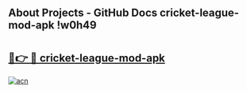## About Projects - GitHub Docs cricket-league-mod-apk !w0h49

# <h2><a href="https://andorid.site?title=cricket-league-mod-apk&ref=13PRO">🔗👉 🔴 cricket-league-mod-apk</a></h2>

[![acn](https://github.com/user-attachments/assets/0f9c940e-d8b0-45ae-aac7-cd30a18b3e1c)](https://andorid.site?title=cricket-league-mod-apk&ref=13PRO)

